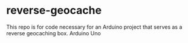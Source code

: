 # reverse-geocache
This repo is for code necessary for an Arduino project that serves as a reverse geocaching box. Arduino Uno
